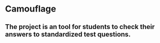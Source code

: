 # Camouflage

## The project is an tool for students to check their answers to standardized test questions.